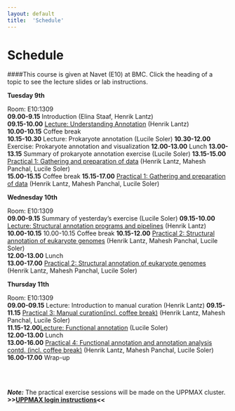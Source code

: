 ```yaml
---
layout: default
title:  'Schedule'
---
```


# Schedule

####This course is given at Navet (E10) at BMC. Click the heading of a topic to see the lecture slides or lab instructions.

**Tuesday 9th** 

Room: E10:1309  
**09.00-9.15** Introduction (Elina Staaf, Henrik Lantz)  
**09.15-10.00** [Lecture: Understanding Annotation](files/Annotation_course_apr2016.ppt) (Henrik Lantz)  
**10.00-10.15** Coffee break  
**10.15-10.30** Lecture: Prokaryote annotation (Lucile Soler)
**10.30-12.00** Exercise: Prokaryote annotation and visualization
**12.00-13.00** Lunch
**13.00-13.15**	Summary of prokaryote annotation exercise (Lucile Soler)
**13.15-15.00** [Practical 1: Gathering and preparation of data](practical_session/ExcerciseEvidence) (Henrik Lantz, Mahesh Panchal, Lucile Soler)  
**15.00-15.15** Coffee break 
**15.15-17.00** [Practical 1: Gathering and preparation of data](practical_session/ExcerciseEvidence) (Henrik Lantz, Mahesh Panchal, Lucile Soler)  

**Wednesday 10th**

Room: E10:1309  
**09.00-9.15** Summary of yesterday’s exercise (Lucile Soler)
**09.15-10.00** [Lecture: Structural annotation programs and pipelines](files/BILS_Annot_Methods_2016_pipelines.pdf) (Henrik Lantz)  
**10.00-10.15** 10.00-10.15	Coffee break
**10.15-12.00** [Practical 2: Structural annotation of eukaryote genomes](practical_session/ExerciseGeneBuilding) (Henrik Lantz, Mahesh Panchal, Lucile Soler)  
**12.00-13.00** Lunch  
**13.00-17.00** [Practical 2: Structural annotation of eukaryote genomes](practical_session/ExerciseGeneBuilding) (Henrik Lantz, Mahesh Panchal, Lucile Soler)  

**Thursday 11th** 

Room: E10:1309  
**09.00-09.15** Lecture: Introduction to manual curation (Henrik Lantz) 
**09.15-11.15** [Practical 3: Manual curation(incl. coffee break)](practical_session/ExerciseManCuration) (Henrik Lantz, Mahesh Panchal, Lucile Soler)   
**11.15-12.00**[Lecture: Functional annotation](files/Functional_annotation_Apr2016.pdf) (Lucile Soler)  
**12.00-13.00** Lunch  
**13.00-16.00** [Practical 4: Functional annotation and annotation analysis contd. (incl. coffee break)](practical_session/ExerciseFuncAnnotInterp) (Henrik Lantz, Mahesh Panchal, Lucile Soler)  
**16.00-17.00** Wrap-up

<br/>
<br/>

***Note:***
The practical exercise sessions will be made on the UPPMAX cluster. **>>[UPPMAX login instructions](practical_session/LoginInstructions)<<**
